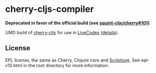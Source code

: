 # cherry-cljs-compiler

**Deprecated in favor of the official build (see [squint-cljs/cherry#101](https://github.com/squint-cljs/cherry/issues/101)).**

UMD build of [cherry-cljs](https://github.com/squint-cljs/cherry) for use in [LiveCodes](https://livecodes.io) ([details](https://github.com/squint-cljs/cherry/issues/101)).

## License

EPL license, the same as Cherry, Clojure core and [Scriptjure](https://github.com/arohner/scriptjure). See epl-v10.html in the root directory for more information.

